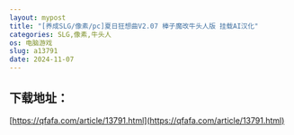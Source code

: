```yaml
---
layout: mypost
title: "[养成SLG/像素/pc]夏日狂想曲V2.07 棒子魔改牛头人版 挂载AI汉化"
categories: SLG,像素,牛头人
os: 电脑游戏
slug: a13791
date: 2024-11-07
---
```


## 下载地址：

[https://qfafa.com/article/13791.html](https://qfafa.com/article/13791.html)

